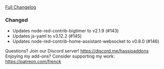 [Full Changelog][changelog]

### Changed

- Updates node-red-contrib-bigtimer to v2.1.9 (#143)
- Updates js-yaml to v3.12.2 (#145)
- Updates node-red-contrib-home-assistant-websocket to v0.8.0 (#146)

[changelog]: https://github.com/hassio-addons/addon-node-red/compare/v1.3.3...v1.3.4

Questions? Join our Discord server! https://discord.me/hassioaddons
Enjoying my add-ons? Consider supporting my work: https://patreon.com/frenck

